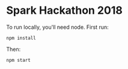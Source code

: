 # Spark Hackathon 2018

To run locally, you'll need node. First run:

```
npm install
```

Then:

```
npm start
```

